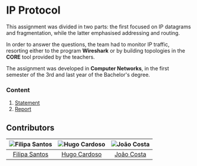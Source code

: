 # IP Protocol

This assignment was divided in two parts: the first focused on IP datagrams and fragmentation, while the latter emphasised addressing and routing.

In order to answer the questions, the team had to monitor IP traffic, resorting either to the program **Wireshark** 
or by building topologies in the **CORE** tool provided by the teachers.

The assignment was developed in **Computer Networks**, in the first semester of the 3rd and last year of the Bachelor's degree.

### Content

1. [Statement](statement.pdf)
2. [Report](report.pdf)

## Contributors

![Filipa Santos][filipa-pic] | ![Hugo Cardoso][hugo-pic] | ![João Costa][cunha-pic]
:---: | :---: | :---:
[Filipa Santos][filipa] | [Hugo Cardoso][hugo] | [João Costa][cunha]

[filipa]: https://github.com/fliper6
[filipa-pic]: https://github.com/fliper6.png?size=120
[hugo]: https://github.com/Abjiri
[hugo-pic]: https://github.com/Abjiri.png?size=120
[cunha]: https://github.com/Jcc20
[cunha-pic]: https://github.com/Jcc20.png?size=120
